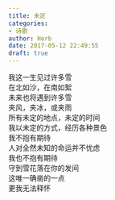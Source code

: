 ```yaml
---  
title: 未定  
categories:  
- 诗歌  
author: Herb  
date: 2017-05-12 22:49:55  
draft: true
---  
```

我这一生见过许多雪  
在北如沙，在南如絮  
未来也将遇到许多雪  
夹风，夹冰，或夹雨    
所有未定的地点，未定的时间  
我以未定的方式，经历各种景色  
我不抱有期待  
人对全然未知的命运并不忧虑    
我也不抱有期待  
守到雪花落在你的发间  
这唯一确凿的一点  
更我无法释怀
